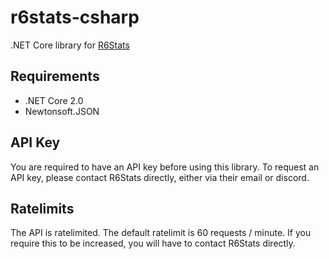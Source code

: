 # r6stats-csharp
.NET Core library for [R6Stats](https://r6stats.com/)

## Requirements
* .NET Core 2.0
* Newtonsoft.JSON

## API Key
You are required to have an API key before using this library. To request an API key, please contact R6Stats directly, either via their email or discord.

## Ratelimits
The API is ratelimited. The default ratelimit is 60 requests / minute. If you require this to be increased, you will have to contact R6Stats directly.